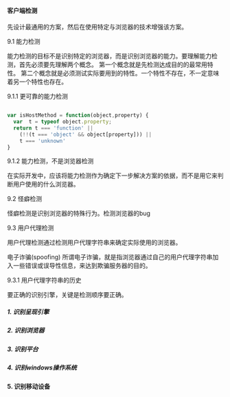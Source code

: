 #### 客户端检测

先设计最通用的方案，然后在使用特定与浏览器的技术增强该方案。

9.1 能力检测

能力检测的目标不是识别特定的浏览器，而是识别浏览器的能力。要理解能力检测，首先必须要先理解两个概念。
第一个概念就是先检测达成目的的最常用特性。
第二个概念就是必须测试实际要用到的特性。一个特性不存在，不一定意味着另一个特性也存在。

9.1.1 更可靠的能力检测

```javascript

var isHostMethod = function(object,property) {
  var  t = typeof object.property;
  return t === 'function' || 
    (!!(t === 'object' && object[property])) || 
    t === 'unknown'
}

```
9.1.2 能力检测，不是浏览器检测

在实际开发中，应该将能力检测作为确定下一步解决方案的依据，而不是用它来判断用户使用的什么浏览器。

9.2 怪癖检测

怪癖检测是识别浏览器的特殊行为。检测浏览器的bug

9.3 用户代理检测

用户代理检测通过检测用户代理字符串来确定实际使用的浏览器。

电子诈骗(spoofing) 所谓电子诈骗，就是指浏览器通过自己的用户代理字符串加入一些错误或误导性信息，来达到欺骗服务器的目的。

9.3.1 用户代理字符串的历史

要正确的识别引擎，关键是检测顺序要正确。


##### 1. 识别呈现引擎

##### 2. 识别浏览器

##### 3. 识别平台

##### 4. 识别windows操作系统

####  5. 识别移动设备






